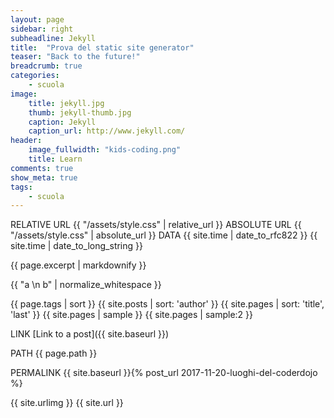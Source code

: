 ```yaml
---
layout: page
sidebar: right
subheadline: Jekyll
title:  "Prova del static site generator"
teaser: "Back to the future!"
breadcrumb: true
categories:
    - scuola
image:
    title: jekyll.jpg
    thumb: jekyll-thumb.jpg
    caption: Jekyll
    caption_url: http://www.jekyll.com/
header:
    image_fullwidth: "kids-coding.png"
    title: Learn
comments: true
show_meta: true
tags:
    - scuola
---
```


RELATIVE URL
{{ "/assets/style.css" | relative_url }}
ABSOLUTE URL
{{ "/assets/style.css" | absolute_url }}
DATA
{{ site.time | date_to_rfc822 }}
{{ site.time | date_to_long_string }}

{{ page.excerpt | markdownify }}

{{ "a \n b" | normalize_whitespace }}

{{ page.tags | sort }}
{{ site.posts | sort: 'author' }}
{{ site.pages | sort: 'title', 'last' }}
{{ site.pages | sample }}
{{ site.pages | sample:2 }}

LINK
[Link to a post]({{ site.baseurl }})

PATH
{{ page.path }}

PERMALINK
{{ site.baseurl }}{% post_url 2017-11-20-luoghi-del-coderdojo %}

{{ site.urlimg }}
{{ site.url }}
